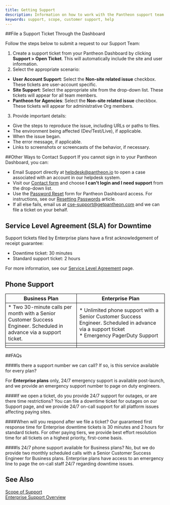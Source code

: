 ```yaml
---
title: Getting Support
description: Information on how to work with the Pantheon support team and understand the levels of support.
keywords: support, scope, customer support, help
---
```


##File a Support Ticket Through the Dashboard

Follow the steps below to submit a request to our Support Team:

1. Create a support ticket from your Pantheon Dashboard by clicking **Support > Open Ticket**. This will automatically include the site and user information.
2. Select the appropriate scenario:
 -  **User Account Support**: Select the **Non-site related issue** checkbox. These tickets are user-account specific.
 -  **Site Support**: Select the appropriate site from the drop-down list. These tickets will appear for all team members.
 - **Pantheon for Agencies**: Select the **Non-site related issue** checkbox. These tickets will appear for administrative Org members.
3. Provide important details:
 - Give the steps to reproduce the issue, including URLs or paths to files.
 - The environment being affected (Dev/Test/Live), if applicable.
 - When the issue began.
 - The error message, if applicable.
 - Links to screenshots or screencasts of the behavior, if necessary.

##Other Ways to Contact Support
If you cannot sign in to your Pantheon Dashboard, you can:  
  * Email Support directly at helpdesk@pantheon.io to open a case associated with an account in our helpdesk system.  
  * Visit our [Contact form](https://pantheon.io/contact-us) and choose **I can't login and I need support** from the drop-down list.  
  * Use the [Password Reset](https://dashboard.pantheon.io/reset-password) form for Pantheon Dashboard access. For instructions, see our [Resetting Passwords](https://pantheon.io/docs/articles/sites/resetting-passwords/) article.  
  * If all else fails, email us at cse-support@getpantheon.com and we can file a ticket on your behalf.


## Service Level Agreement (SLA) for Downtime
Support tickets filed by Enterprise plans have a first acknowledgement of receipt guarantee:  

* Downtime ticket: 30 minutes  
* Standard support ticket: 2 hours

For more information, see our [Service Level Agreement](https://pantheon.io/sla) page.


## Phone Support

<style>
    .data-table {
        border-collapse: collapse;
    }
    .border-top {
        border-top: 1px solid #000;
    }
    .border-bottom {
        border-bottom: 1px solid #000;
    }
    .border-left {
        border-left: 1px solid #000;
    }
    .border-right {
        border-right: 1px solid #000;
    }
</style>

<table class="data-table">
    <tr>
        <th class="border-top border-bottom border-left border-right">Business Plan</th>
        <th class="border-top border-bottom border-right">Enterprise Plan</th>
    </tr>
    <tr>
        <td class="border-bottom border-left border-right">* Two 30-minute calls per month&nbsp;with a Senior Customer Success Engineer. Scheduled in advance via a support ticket.</td>
        <td class="border-bottom border-right">* Unlimited phone support with a Senior Customer Success Engineer.&nbsp;Scheduled in advance via a support ticket<br/>* Emergency PagerDuty Support</td>
    </tr>
    <tr>
        <td class="border-bottom border-left border-right"></td>
        <td class="border-bottom border-right"></td>
    </tr>
    <tr>
        <td class="border-bottom border-left border-right"></td>
        <td class="border-bottom border-right"></td>
    </tr>
</table>

##FAQs

####Is there a support number we can call? If so, is this service available for every plan?

For **Enterprise plans** only, 24/7 emergency support is available post-launch, and we provide an emergency support number to page on duty engineers.

####If we open a ticket, do you provide 24/7 support for outages, or are there time restrictions?
You can file a downtime ticket for outages on our Support page, and we provide 24/7 on-call support for all platform issues affecting paying sites.

####When will you respond after we file a ticket?
Our guaranteed first response time for Enterprise downtime tickets is 30 minutes and 2 hours for standard tickets. For other paying tiers, we provide best effort resolution time for all tickets on a highest priority, first-come basis.

####Is 24/7 phone support available for Business plans?
No, but we do provide two monthly scheduled calls with a Senior Customer Success Engineer for Business plans. Enterprise plans have access to an emergency line to page the on-call staff 24/7 regarding downtime issues.

## See Also
[Scope of Support](/docs/articles/scope-of-support/)  
[Enterprise Support Overview](https://pantheon.io/resources/pantheon-support-datasheet)
